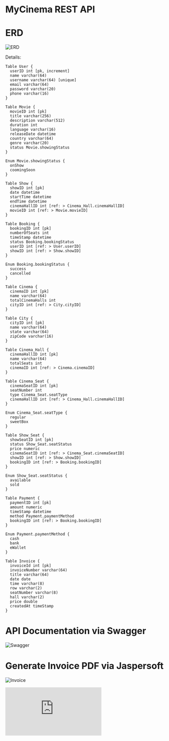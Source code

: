 # MyCinema REST API

# ERD

![ERD](https://gitlab.com/km3-bej-1/challenge/04-08/muhammadfauzanyasykur_reservasi_bioskop/-/raw/main/image/Reservasi%20Tiket%20Bioskop.png?raw=true)

Details:
```
Table User {
  userID int [pk, increment]
  name varchar(64)
  username varchar(64) [unique]
  email varchar(64)
  password varchar(20)
  phone varchar(16)
}

Table Movie {
  movieID int [pk]
  title varchar(256)
  description varchar(512)
  duration int
  language varchar(16)
  releaseDate datetime
  country varchar(64)
  genre varchar(20)
  status Movie.showingStatus
}

Enum Movie.showingStatus {
  onShow
  coomingSoon
}

Table Show {
  showID int [pk]
  date datetime
  startTime datetime
  endTime datetime
  cinemaHallID int [ref: > Cinema_Hall.cinemaHallID]
  movieID int [ref: > Movie.movieID]
}

Table Booking {
  bookingID int [pk]
  numberOfSeats int
  timeStamp datetime
  status Booking.bookingStatus
  userID int [ref: > User.userID]
  showID int [ref: > Show.showID]
}

Enum Booking.bookingStatus {
  success
  cancelled
}

Table Cinema {
  cinemaID int [pk]
  name varchar(64)
  totalCinemaHalls int
  cityID int [ref: > City.cityID]
}

Table City {
  cityID int [pk]
  name varchar(64)
  state varchar(64)
  zipCode varchar(16)
}

Table Cinema_Hall {
  cinemaHallID int [pk]
  name varchar(64)
  totalSeats int
  cinemaID int [ref: > Cinema.cinemaID]
}

Table Cinema_Seat {
  cinemaSeatID int [pk]
  seatNumber int
  type Cinema_Seat.seatType
  cinemaHallID int [ref: > Cinema_Hall.cinemaHallID]
}

Enum Cinema_Seat.seatType {
  regular
  sweetBox
}

Table Show_Seat {
  showSeatID int [pk]
  status Show_Seat.seatStatus
  price numeric
  cinemaSeatID int [ref: > Cinema_Seat.cinemaSeatID]
  showID int [ref: > Show.showID]
  bookingID int [ref: > Booking.bookingID]
}

Enum Show_Seat.seatStatus {
  available
  sold
}

Table Payment {
  paymentID int [pk]
  amount numeric
  timeStamp datetime
  method Payment.paymentMethod
  bookingID int [ref: > Booking.bookingID]
}

Enum Payment.paymentMethod {
  cash
  bank
  eWallet
}

Table Invoice {
  invoiceId int [pk]
  invoiceNumber varchar(64)
  title varchar(64)
  date date
  time varchar(8)
  row varchar(2)
  seatNumber varchar(8)
  hall varchar(2)
  price double
  createdAt timeStamp
}
```
# API Documentation via Swagger
![Swagger](https://gitlab.com/km3-bej-1/challenge/04-08/muhammadfauzanyasykur_reservasi_bioskop/-/raw/develop/image/MyCinemaAPI-Swagger.png?raw=true)

# Generate Invoice PDF via Jaspersoft
![Invoice](https://gitlab.com/km3-bej-1/challenge/04-08/muhammadfauzanyasykur_reservasi_bioskop/-/raw/develop/image/MyCinema-InvoiceTicket.png?raw=true)

![Invoice](https://gitlab.com/km3-bej-1/challenge/04-08/muhammadfauzanyasykur_reservasi_bioskop/-/raw/develop/generated-invoices/invoice-MYCNM-001.pdf?raw=true)